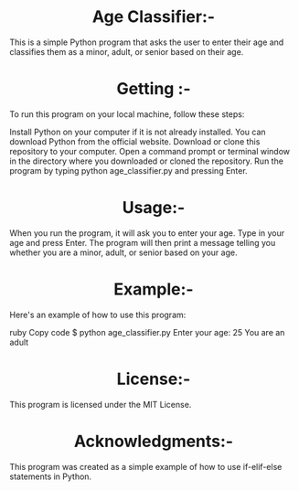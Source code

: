 <h1 align="center" >Age Classifier:-</h1>
This is a simple Python program that asks the user to enter their age and classifies them as a minor, adult, or senior based on their age.

<h1 align="center" >Getting :-</h1>
To run this program on your local machine, follow these steps:

Install Python on your computer if it is not already installed. You can download Python from the official website.
Download or clone this repository to your computer.
Open a command prompt or terminal window in the directory where you downloaded or cloned the repository.
Run the program by typing python age_classifier.py and pressing Enter.
<h1 align="center" >Usage:-</h1>
When you run the program, it will ask you to enter your age. Type in your age and press Enter. The program will then print a message telling you whether you are a minor, adult, or senior based on your age.

<h1 align="center" >Example:-</h1>
Here's an example of how to use this program:

ruby
Copy code
$ python age_classifier.py
Enter your age: 25
You are an adult
<h1 align="center" >License:-</h1>
This program is licensed under the MIT License.

<h1 align="center" >Acknowledgments:-</h1>
This program was created as a simple example of how to use if-elif-else statements in Python.



